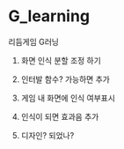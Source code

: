 # G_learning
리듬게임 G러닝


1. 화면 인식 분할 조정 하기
2. 인터발 함수? 가능하면 추가
3. 게임 내 화면에 인식 여부표시
4. 인식이 되면 효과음 추가

0. 디자인? 되었나?
